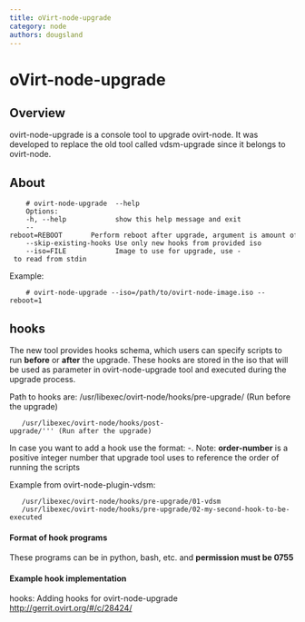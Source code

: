 ```yaml
---
title: oVirt-node-upgrade
category: node
authors: dougsland
---
```


# oVirt-node-upgrade

## Overview

ovirt-node-upgrade is a console tool to upgrade ovirt-node. It was developed to replace the old tool called vdsm-upgrade since it belongs to ovirt-node.

## About

        # ovirt-node-upgrade  --help
        Options:
        -h, --help            show this help message and exit
        --reboot=REBOOT       Perform reboot after upgrade, argument is amount of delay in seconds 
        --skip-existing-hooks Use only new hooks from provided iso
        --iso=FILE            Image to use for upgrade, use - to read from stdin

Example:

        # ovirt-node-upgrade --iso=/path/to/ovirt-node-image.iso --reboot=1

## hooks

The new tool provides hooks schema, which users can specify scripts to run **before** or **after** the upgrade.
These hooks are stored in the iso that will be used as parameter in ovirt-node-upgrade tool and executed during the upgrade process.

Path to hooks are:
 /usr/libexec/ovirt-node/hooks/pre-upgrade/ (Run before the upgrade)

       /usr/libexec/ovirt-node/hooks/post-upgrade/''' (Run after the upgrade)

In case you want to add a hook use the format: <order-number>-<name-of-script>.
Note: **order-number** is a positive integer number that upgrade tool uses to reference the order of running the scripts

Example from ovirt-node-plugin-vdsm:

       /usr/libexec/ovirt-node/hooks/pre-upgrade/01-vdsm
       /usr/libexec/ovirt-node/hooks/pre-upgrade/02-my-second-hook-to-be-executed

#### Format of hook programs

These programs can be in python, bash, etc. and **permission must be 0755**

#### Example hook implementation

hooks: Adding hooks for ovirt-node-upgrade
<http://gerrit.ovirt.org/#/c/28424/>

